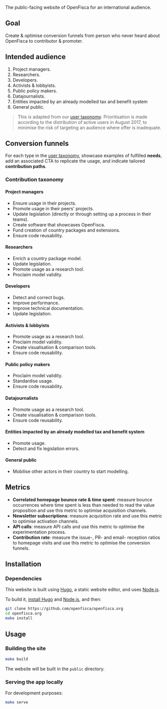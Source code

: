 The public-facing website of OpenFisca for an international audience.


## Goal

Create & optimise conversion funnels from person who never heard about OpenFisca to contributor & promoter.


## Intended audience

1. Project managers.
2. Researchers.
3. Developers.
4. Activists & lobbyists.
5. Public policy makers.
6. Datajournalists.
7. Entities impacted by an already modelled tax and benefit system
8. General public.

> This is adapted from our [user taxonomy](https://github.com/openfisca/openfisca-core/wiki/Taxonomie-des-utilisateurs). Prioritisation is made according to the distribution of active users in August 2017, to minimise the risk of targeting an audience where offer is inadequate.


## Conversion funnels

For each type in the [user taxonomy](https://github.com/openfisca/openfisca-core/wiki/Taxonomie-des-utilisateurs), showcase examples of fulfilled **needs**, add an associated CTA to replicate the usage, and indicate tailored **contribution paths**.


### Contribution taxonomy

#### Project managers

- Ensure usage in their projects.
- Promote usage in their peers' projects.
- Update legislation (directly or through setting up a process in their teams).
- Create software that showcases OpenFisca.
- Fund creation of country packages and extensions.
- Ensure code reusability.

#### Researchers

- Enrich a country package model.
- Update legislation.
- Promote usage as a research tool.
- Proclaim model validity.

#### Developers

- Detect and correct bugs.
- Improve performance.
- Improve technical documentation.
- Update legislation.

#### Activists & lobbyists

- Promote usage as a research tool.
- Proclaim model validity.
- Create visualisation & comparison tools.
- Ensure code reusability.

#### Public policy makers

- Proclaim model validity.
- Standardise usage.
- Ensure code reusability.

#### Datajournalists

- Promote usage as a research tool.
- Create visualisation & comparison tools.
- Ensure code reusability.

#### Entities impacted by an already modelled tax and benefit system

- Promote usage.
- Detect and fix legislation errors.

#### General public

- Mobilise other actors in their country to start modelling.


## Metrics

- **Correlated homepage bounce rate & time spent**: measure bounce occurrences where time spent is less than needed to read the value proposition and use this metric to optimise acquisition channels.
- **Newsletter subscriptions**: measure acquisition rate and use this metric to optimise activation channels.
- **API calls**: measure API calls and use this metric to optimise the experimentation process.
- **Contribution rate**: measure the issue-, PR- and email- reception ratios to homepage visits and use this metric to optimise the conversion funnels.


## Installation

### Dependencies

This website is built using [Hugo](https://gohugo.io), a static website editor, and uses [Node.js](https://nodejs.org).

To build it, [install Hugo](https://gohugo.io/getting-started/installing/) and [Node.js](https://nodejs.org), and then:

```sh
git clone https://github.com/openfisca/openfisca.org
cd openfisca.org
make install
```

## Usage

### Building the site

```sh
make build
```

The website will be built in the `public` directory.

### Serving the app locally

For development purposes:

```sh
make serve
```
